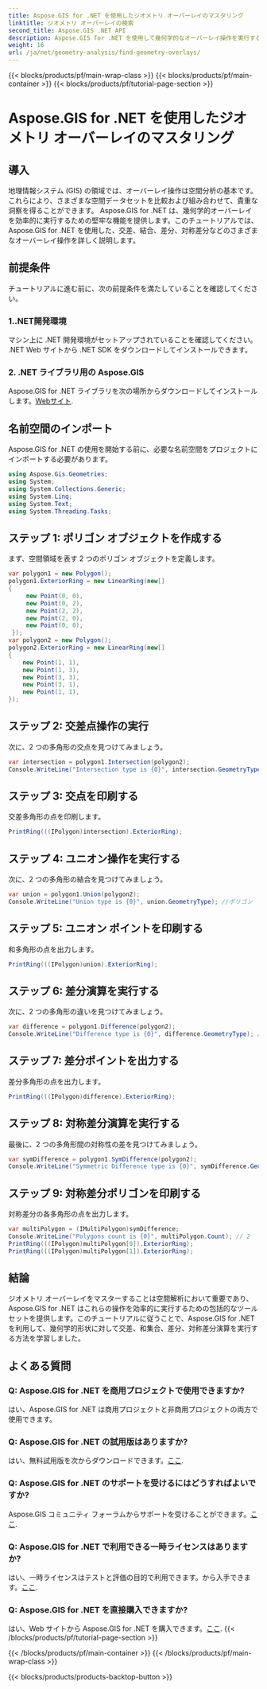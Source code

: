 ```yaml
---
title: Aspose.GIS for .NET を使用したジオメトリ オーバーレイのマスタリング
linktitle: ジオメトリ オーバーレイの検索
second_title: Aspose.GIS .NET API
description: Aspose.GIS for .NET を使用して幾何学的なオーバーレイ操作を実行する方法を学びます。マスター交差、和集合、差分、対称差分演算。
weight: 16
url: /ja/net/geometry-analysis/find-geometry-overlays/
---
```


{{< blocks/products/pf/main-wrap-class >}}
{{< blocks/products/pf/main-container >}}
{{< blocks/products/pf/tutorial-page-section >}}

# Aspose.GIS for .NET を使用したジオメトリ オーバーレイのマスタリング

## 導入
地理情報システム (GIS) の領域では、オーバーレイ操作は空間分析の基本です。これらにより、さまざまな空間データセットを比較および組み合わせて、貴重な洞察を得ることができます。 Aspose.GIS for .NET は、幾何学的オーバーレイを効率的に実行するための堅牢な機能を提供します。このチュートリアルでは、Aspose.GIS for .NET を使用した、交差、結合、差分、対称差分などのさまざまなオーバーレイ操作を詳しく説明します。
## 前提条件
チュートリアルに進む前に、次の前提条件を満たしていることを確認してください。
### 1..NET開発環境
マシン上に .NET 開発環境がセットアップされていることを確認してください。 .NET Web サイトから .NET SDK をダウンロードしてインストールできます。
### 2. .NET ライブラリ用の Aspose.GIS
 Aspose.GIS for .NET ライブラリを次の場所からダウンロードしてインストールします。[Webサイト](https://releases.aspose.com/gis/net/).
## 名前空間のインポート
Aspose.GIS for .NET の使用を開始する前に、必要な名前空間をプロジェクトにインポートする必要があります。
```csharp
using Aspose.Gis.Geometries;
using System;
using System.Collections.Generic;
using System.Linq;
using System.Text;
using System.Threading.Tasks;
```

## ステップ 1: ポリゴン オブジェクトを作成する
まず、空間領域を表す 2 つのポリゴン オブジェクトを定義します。
```csharp
var polygon1 = new Polygon();
polygon1.ExteriorRing = new LinearRing(new[]
{
	 new Point(0, 0),
	 new Point(0, 2),
	 new Point(2, 2),
	 new Point(2, 0),
	 new Point(0, 0),
 });
var polygon2 = new Polygon();
polygon2.ExteriorRing = new LinearRing(new[]
{
	new Point(1, 1),
	new Point(1, 3),
	new Point(3, 3),
	new Point(3, 1),
	new Point(1, 1),
});
```
## ステップ 2: 交差点操作の実行
次に、2 つの多角形の交点を見つけてみましょう。
```csharp
var intersection = polygon1.Intersection(polygon2);
Console.WriteLine("Intersection type is {0}", intersection.GeometryType); //ポリゴン
```
## ステップ 3: 交点を印刷する
交差多角形の点を印刷します。
```csharp
PrintRing(((IPolygon)intersection).ExteriorRing);
```
## ステップ 4: ユニオン操作を実行する
次に、2 つの多角形の結合を見つけてみましょう。
```csharp
var union = polygon1.Union(polygon2);
Console.WriteLine("Union type is {0}", union.GeometryType); //ポリゴン
```
## ステップ 5: ユニオン ポイントを印刷する
和多角形の点を出力します。
```csharp
PrintRing(((IPolygon)union).ExteriorRing);
```
## ステップ 6: 差分演算を実行する
次に、2 つの多角形の違いを見つけてみましょう。
```csharp
var difference = polygon1.Difference(polygon2);
Console.WriteLine("Difference type is {0}", difference.GeometryType); //ポリゴン
```
## ステップ 7: 差分ポイントを出力する
差分多角形の点を出力します。
```csharp
PrintRing(((IPolygon)difference).ExteriorRing);
```
## ステップ 8: 対称差分演算を実行する
最後に、2 つの多角形間の対称性の差を見つけてみましょう。
```csharp
var symDifference = polygon1.SymDifference(polygon2);
Console.WriteLine("Symmetric Difference type is {0}", symDifference.GeometryType); //マルチポリゴン
```
## ステップ 9: 対称差分ポリゴンを印刷する
対称差分の各多角形の点を出力します。
```csharp
var multiPolygon = (IMultiPolygon)symDifference;
Console.WriteLine("Polygons count is {0}", multiPolygon.Count); // 2
PrintRing(((IPolygon)multiPolygon[0]).ExteriorRing);
PrintRing(((IPolygon)multiPolygon[1]).ExteriorRing);
```
## 結論
ジオメトリ オーバーレイをマスターすることは空間解析において重要であり、Aspose.GIS for .NET はこれらの操作を効率的に実行するための包括的なツール セットを提供します。このチュートリアルに従うことで、Aspose.GIS for .NET を利用して、幾何学的形状に対して交差、和集合、差分、対称差分演算を実行する方法を学習しました。
## よくある質問
### Q: Aspose.GIS for .NET を商用プロジェクトで使用できますか?
はい、Aspose.GIS for .NET は商用プロジェクトと非商用プロジェクトの両方で使用できます。
### Q: Aspose.GIS for .NET の試用版はありますか?
はい、無料試用版を次からダウンロードできます。[ここ](https://releases.aspose.com/).
### Q: Aspose.GIS for .NET のサポートを受けるにはどうすればよいですか?
Aspose.GIS コミュニティ フォーラムからサポートを受けることができます。[ここ](https://forum.aspose.com/c/gis/33).
### Q: Aspose.GIS for .NET で利用できる一時ライセンスはありますか?
はい、一時ライセンスはテストと評価の目的で利用できます。から入手できます。[ここ](https://purchase.aspose.com/temporary-license/).
### Q: Aspose.GIS for .NET を直接購入できますか?
はい、Web サイトから Aspose.GIS for .NET を購入できます。[ここ](https://purchase.aspose.com/buy).
{{< /blocks/products/pf/tutorial-page-section >}}

{{< /blocks/products/pf/main-container >}}
{{< /blocks/products/pf/main-wrap-class >}}

{{< blocks/products/products-backtop-button >}}
